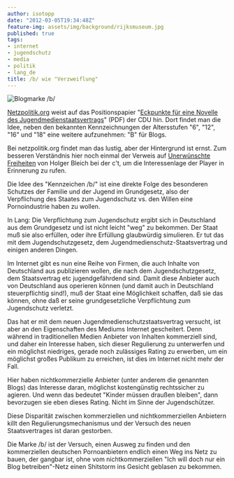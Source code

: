 ```yaml
---
author: isotopp
date: "2012-03-05T19:34:48Z"
feature-img: assets/img/background/rijksmuseum.jpg
published: true
tags:
- internet
- jugendschutz
- media
- politik
- lang_de
title: /b/ wie "Verzweiflung"
---
```

![Blogmarke /b/](/uploads/fsk-b.jpeg)

[Netzpolitik.org](https://netzpolitik.org/2012/neue-cdu-idee-b-fur-blogs/)
weist auf das Positionspapier 
"[Eckpunkte für eine Novelle des Jugendmedienstaatsvertrags](http://www.cdu.de/doc/pdfc/120305-jugendmedienschutzstaatsvertrag.pdf)"
(PDF) der CDU hin.  Dort findet man die Idee, neben den bekannten
Kennzeichnungen der Altersstufen "6", "12", "16" und "18" eine weitere
aufzunehmen: "B" für Blogs.

Bei netzpolitik.org findet man das lustig, aber der Hintergrund ist ernst. 
Zum besseren Verständnis hier noch einmal der Verweis auf 
[Unerwünschte Freiheiten](http://www.heise.de/ct/artikel/Unerwuenschte-Freiheiten-1431667.html)
von Holger Bleich bei der c't, um die Interessenlage der Player in
Erinnerung zu rufen.

Die Idee des "Kennzeichen /b/" ist eine direkte Folge des besonderen
Schutzes der Familie und der Jugend im Grundgesetz, also der Verpflichung
des Staates zum Jugendschutz vs.  den Willen eine Pornoindustrie haben zu
wollen.

In Lang: Die Verpflichtung zum Jugendschutz ergibt sich in Deutschland aus
dem Grundgesetz und ist nicht leicht "weg" zu bekommen.  Der Staat muß sie
also erfüllen, oder ihre Erfüllung glaubwürdig simulieren.  Er tut das mit
dem Jugendschutzgesetz, dem Jugendmedienschutz-Staatsvertrag und einigen
anderen Dingen.

Im Internet gibt es nun eine Reihe von Firmen, die auch Inhalte von
Deutschland aus publizieren wollen, die nach dem Jugendschutzgesetz, dem
Staatsvertrag etc jugendgefährdend sind.  Damit diese Anbieter auch von
Deutschland aus operieren können (und damit auch in Deutschland
steuerpflichtig sind!), muß der Staat eine Möglichkeit schaffen, daß sie das
können, ohne daß er seine grundgesetzliche Verpflichtung zum Jugendschutz
verletzt.

Das hat er mit dem neuen Jugendmedienschutzstaatsvertrag versucht, ist aber
an den Eigenschaften des Mediums Internet gescheitert.  Denn während in
traditionellen Medien Anbieter von Inhalten kommerziell sind, und daher ein
Interesse haben, sich dieser Regulierung zu unterwerfen und ein möglichst
niedriges, gerade noch zulässiges Rating zu erwerben, um ein möglichst
großes Publikum zu erreichen, ist dies im Internet nicht mehr der Fall.

Hier haben nichtkommerzielle Anbieter (unter anderem die genannten Blogs)
das Interesse daran, möglichst kostengünstig rechtssicher zu agieren.  Und
wenn das bedeutet "Kinder müssen draußen bleiben", dann bevorzugen sie eben
dieses Rating.  Nicht im Sinne der Jugendschützer.

Diese Disparität zwischen kommerziellen und nichtkommerziellen Anbietern
killt den Regulierungsmechanismus und der Versuch des neuen Staatsvertrages
ist daran gestorben.

Die Marke /b/ ist der Versuch, einen Ausweg zu finden und den kommerziellen
deutschen Pornoanbietern endlich einen Weg ins Netz zu bauen, der gangbar
ist, ohne vom nichtkommerziellen "Ich will doch nur ein Blog betreiben"-Netz
einen Shitstorm ins Gesicht geblasen zu bekommen.
